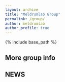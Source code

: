 ```yaml
---
layout: archive
title: "Meldrumlab Group"
permalink: /group/
author: meldrumlab
author_profile: true
---
```


{% include base_path %}


## More group info

## NEWS
